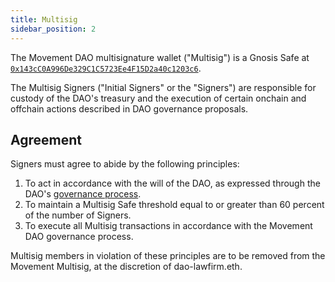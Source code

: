 ```yaml
---
title: Multisig
sidebar_position: 2
---
```


The Movement DAO multisignature wallet ("Multisig") is a Gnosis Safe at [`0x143cC0A996De329C1C5723Ee4F15D2a40c1203c6`](https://etherscan.io/address/0x143cC0A996De329C1C5723Ee4F15D2a40c1203c6). 

The Multisig Signers ("Initial Signers" or the "Signers") are responsible for custody of the DAO's treasury and the execution of certain onchain and offchain actions described in DAO governance proposals.

## Agreement

Signers must agree to abide by the following principles:

1. To act in accordance with the will of the DAO, as expressed through the DAO's [governance process](process).
2. To maintain a Multisig Safe threshold equal to or greater than 60 percent of the number of Signers.
3. To execute all Multisig transactions in accordance with the Movement DAO governance process.

Multisig members in violation of these principles are to be removed from the Movement Multisig, at the discretion of dao-lawfirm.eth.
